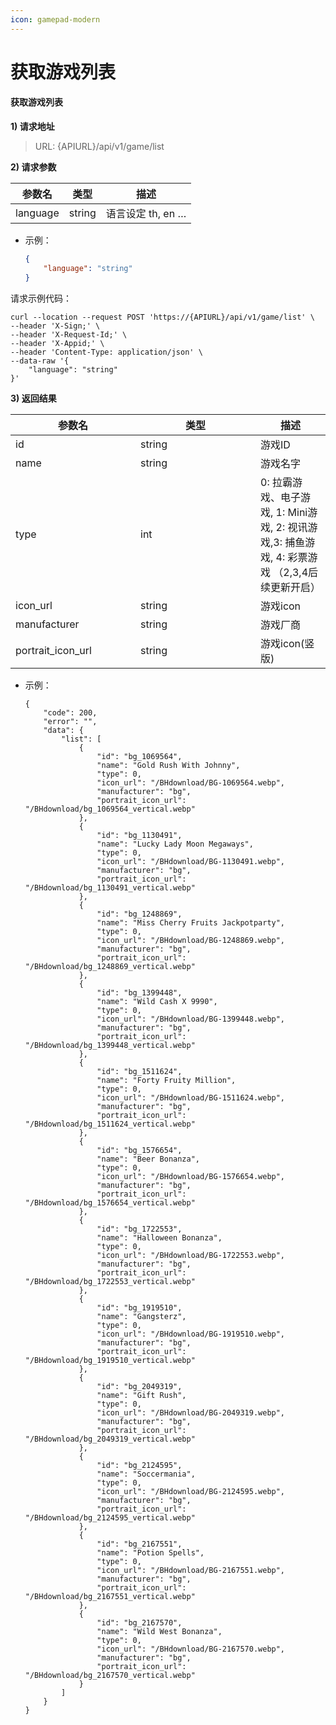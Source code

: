 ```yaml
---
icon: gamepad-modern
---
```


# 获取游戏列表

#### 获取游戏列表 <a href="#h3-u83b7u53d6u6e38u620fu5217u8868" id="h3-u83b7u53d6u6e38u620fu5217u8868"></a>

**1) 请求地址**

> URL: {APIURL}/api/v1/game/list

**2) 请求参数**

| 参数名      | 类型     | 描述            |
| -------- | ------ | ------------- |
| language | string | 语言设定 th, en … |

*   示例：

    ```json
    {
        "language": "string"
    }
    ```

请求示例代码：

```
curl --location --request POST 'https://{APIURL}/api/v1/game/list' \
--header 'X-Sign;' \
--header 'X-Request-Id;' \
--header 'X-Appid;' \
--header 'Content-Type: application/json' \
--data-raw '{
    "language": "string"
}'
```

**3) 返回结果**

<table><thead><tr><th width="184">参数名</th><th width="176">类型</th><th>描述</th></tr></thead><tbody><tr><td>id</td><td>string</td><td>游戏ID</td></tr><tr><td>name</td><td>string</td><td>游戏名字</td></tr><tr><td>type</td><td>int</td><td>0: 拉霸游戏、电子游戏, 1: Mini游戏, 2: 视讯游戏,3: 捕鱼游戏, 4: 彩票游戏 （2,3,4后续更新开启）</td></tr><tr><td>icon_url</td><td>string</td><td>游戏icon</td></tr><tr><td>manufacturer</td><td>string</td><td>游戏厂商</td></tr><tr><td>portrait_icon_url</td><td>string</td><td>游戏icon(竖版)</td></tr></tbody></table>

*   示例：

    ```
    {
        "code": 200,
        "error": "",
        "data": {
            "list": [
                {
                    "id": "bg_1069564",
                    "name": "Gold Rush With Johnny",
                    "type": 0,
                    "icon_url": "/BHdownload/BG-1069564.webp",
                    "manufacturer": "bg",
                    "portrait_icon_url": "/BHdownload/bg_1069564_vertical.webp"
                },
                {
                    "id": "bg_1130491",
                    "name": "Lucky Lady Moon Megaways",
                    "type": 0,
                    "icon_url": "/BHdownload/BG-1130491.webp",
                    "manufacturer": "bg",
                    "portrait_icon_url": "/BHdownload/bg_1130491_vertical.webp"
                },
                {
                    "id": "bg_1248869",
                    "name": "Miss Cherry Fruits Jackpotparty",
                    "type": 0,
                    "icon_url": "/BHdownload/BG-1248869.webp",
                    "manufacturer": "bg",
                    "portrait_icon_url": "/BHdownload/bg_1248869_vertical.webp"
                },
                {
                    "id": "bg_1399448",
                    "name": "Wild Cash X 9990",
                    "type": 0,
                    "icon_url": "/BHdownload/BG-1399448.webp",
                    "manufacturer": "bg",
                    "portrait_icon_url": "/BHdownload/bg_1399448_vertical.webp"
                },
                {
                    "id": "bg_1511624",
                    "name": "Forty Fruity Million",
                    "type": 0,
                    "icon_url": "/BHdownload/BG-1511624.webp",
                    "manufacturer": "bg",
                    "portrait_icon_url": "/BHdownload/bg_1511624_vertical.webp"
                },
                {
                    "id": "bg_1576654",
                    "name": "Beer Bonanza",
                    "type": 0,
                    "icon_url": "/BHdownload/BG-1576654.webp",
                    "manufacturer": "bg",
                    "portrait_icon_url": "/BHdownload/bg_1576654_vertical.webp"
                },
                {
                    "id": "bg_1722553",
                    "name": "Halloween Bonanza",
                    "type": 0,
                    "icon_url": "/BHdownload/BG-1722553.webp",
                    "manufacturer": "bg",
                    "portrait_icon_url": "/BHdownload/bg_1722553_vertical.webp"
                },
                {
                    "id": "bg_1919510",
                    "name": "Gangsterz",
                    "type": 0,
                    "icon_url": "/BHdownload/BG-1919510.webp",
                    "manufacturer": "bg",
                    "portrait_icon_url": "/BHdownload/bg_1919510_vertical.webp"
                },
                {
                    "id": "bg_2049319",
                    "name": "Gift Rush",
                    "type": 0,
                    "icon_url": "/BHdownload/BG-2049319.webp",
                    "manufacturer": "bg",
                    "portrait_icon_url": "/BHdownload/bg_2049319_vertical.webp"
                },
                {
                    "id": "bg_2124595",
                    "name": "Soccermania",
                    "type": 0,
                    "icon_url": "/BHdownload/BG-2124595.webp",
                    "manufacturer": "bg",
                    "portrait_icon_url": "/BHdownload/bg_2124595_vertical.webp"
                },
                {
                    "id": "bg_2167551",
                    "name": "Potion Spells",
                    "type": 0,
                    "icon_url": "/BHdownload/BG-2167551.webp",
                    "manufacturer": "bg",
                    "portrait_icon_url": "/BHdownload/bg_2167551_vertical.webp"
                },
                {
                    "id": "bg_2167570",
                    "name": "Wild West Bonanza",
                    "type": 0,
                    "icon_url": "/BHdownload/BG-2167570.webp",
                    "manufacturer": "bg",
                    "portrait_icon_url": "/BHdownload/bg_2167570_vertical.webp"
                }
            ]
        }
    }
    ```

